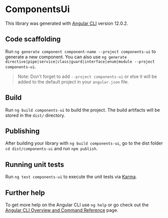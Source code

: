 # ComponentsUi

This library was generated with [Angular CLI](https://github.com/angular/angular-cli) version 12.0.2.

## Code scaffolding

Run `ng generate component component-name --project components-ui` to generate a new component. You can also use `ng generate directive|pipe|service|class|guard|interface|enum|module --project components-ui`.
> Note: Don't forget to add `--project components-ui` or else it will be added to the default project in your `angular.json` file. 

## Build

Run `ng build components-ui` to build the project. The build artifacts will be stored in the `dist/` directory.

## Publishing

After building your library with `ng build components-ui`, go to the dist folder `cd dist/components-ui` and run `npm publish`.

## Running unit tests

Run `ng test components-ui` to execute the unit tests via [Karma](https://karma-runner.github.io).

## Further help

To get more help on the Angular CLI use `ng help` or go check out the [Angular CLI Overview and Command Reference](https://angular.io/cli) page.
